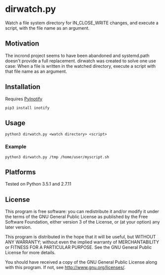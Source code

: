 # dirwatch.py

Watch a file system directory for IN_CLOSE_WRITE changes, and execute a script, with the file name as an argument.

## Motivation

The incrond project seems to have been abandoned and systemd.path doesn't provide a full replacement.
dirwatch was created to solve one use case: When a file is written in the watched directory, execute a script with that file name as an argument.

## Installation

Requires [PyInotify](https://github.com/dsoprea/PyInotify/ "PyInotify")

    pip3 install inotify

## Usage

    python3 dirwatch.py <watch directory> <script>

### Example

    python3 dirwatch.py /tmp /home/user/myscript.sh

## Platforms

Tested on Python 3.5.1 and 2.7.11

## License

This program is free software: you can redistribute it and/or modify
it under the terms of the GNU General Public License as published by
the Free Software Foundation, either version 3 of the License, or
(at your option) any later version.

This program is distributed in the hope that it will be useful,
but WITHOUT ANY WARRANTY; without even the implied warranty of
MERCHANTABILITY or FITNESS FOR A PARTICULAR PURPOSE.  See the
GNU General Public License for more details.

You should have received a copy of the GNU General Public License
along with this program.  If not, see <http://www.gnu.org/licenses/>.
